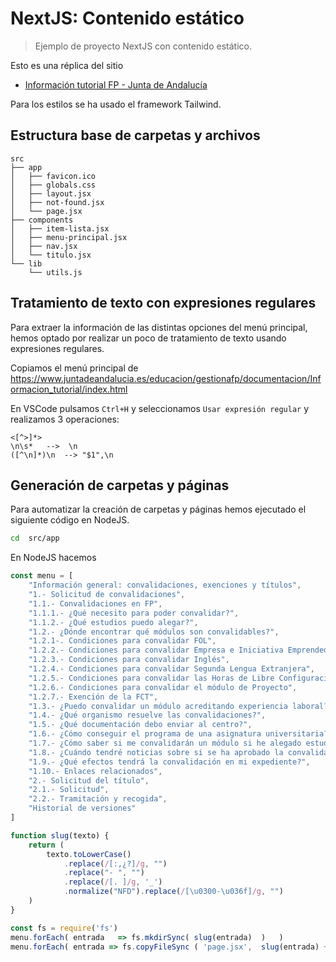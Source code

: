 # NextJS: Contenido estático
> Ejemplo de proyecto NextJS con contenido estático.

Esto es una réplica del sitio

- [Información tutorial FP - Junta de Andalucía](https://www.juntadeandalucia.es/educacion/gestionafp/documentacion/Informacion_tutorial/index.html)

Para los estilos se ha usado el framework Tailwind.


## Estructura base de carpetas y archivos

```
src
├── app
│   ├── favicon.ico
│   ├── globals.css
│   ├── layout.jsx
│   ├── not-found.jsx
│   └── page.jsx
├── components
│   ├── item-lista.jsx
│   ├── menu-principal.jsx
│   ├── nav.jsx
│   └── titulo.jsx
└── lib
    └── utils.js
```

## Tratamiento de texto con expresiones regulares

Para extraer la información de las distintas opciones del menú principal, hemos optado por realizar un poco de tratamiento de texto usando expresiones regulares.

Copiamos el menú principal de https://www.juntadeandalucia.es/educacion/gestionafp/documentacion/Informacion_tutorial/index.html

En VSCode pulsamos `Ctrl+H` y seleccionamos `Usar expresión regular` y realizamos 3 operaciones:

```
<[^>]*>
\n\s*   -->  \n
([^\n]*)\n  --> "$1",\n
```


## Generación de carpetas y páginas

Para automatizar la creación de carpetas y páginas hemos ejecutado el siguiente código en NodeJS.

```sh
cd  src/app
```

En NodeJS hacemos

```js
const menu = [
    "Información general: convalidaciones, exenciones y títulos",
    "1.- Solicitud de convalidaciones",
    "1.1.- Convalidaciones en FP",
    "1.1.1.- ¿Qué necesito para poder convalidar?",
    "1.1.2.- ¿Qué estudios puedo alegar?",
    "1.2.- ¿Dónde encontrar qué módulos son convalidables?",
    "1.2.1-. Condiciones para convalidar FOL",
    "1.2.2.- Condiciones para convalidar Empresa e Iniciativa Emprendedora",
    "1.2.3.- Condiciones para convalidar Inglés",
    "1.2.4.- Condiciones para convalidar Segunda Lengua Extranjera",
    "1.2.5.- Condiciones para convalidar las Horas de Libre Configuración",
    "1.2.6.- Condiciones para convalidar el módulo de Proyecto",
    "1.2.7.- Exención de la FCT",
    "1.3.- ¿Puedo convalidar un módulo acreditando experiencia laboral?",
    "1.4.- ¿Qué organismo resuelve las convalidaciones?",
    "1.5.- ¿Qué documentación debo enviar al centro?",
    "1.6.- ¿Cómo conseguir el programa de una asignatura universitaria?",
    "1.7.- ¿Cómo saber si me convalidarán un módulo si he alegado estudios universitarios?",
    "1.8.- ¿Cuándo tendré noticias sobre si se ha aprobado la convalidación?",
    "1.9.- ¿Qué efectos tendrá la convalidación en mi expediente?",
    "1.10.- Enlaces relacionados",
    "2.- Solicitud del título",
    "2.1.- Solicitud",
    "2.2.- Tramitación y recogida",
    "Historial de versiones"
]

function slug(texto) {
    return (
        texto.toLowerCase()
            .replace(/[:,¿?]/g, "")
            .replace("- ", "")
            .replace(/[. ]/g, '_')
            .normalize("NFD").replace(/[\u0300-\u036f]/g, "")
    )
}

const fs = require('fs')
menu.forEach( entrada   => fs.mkdirSync( slug(entrada)  )   ) 
menu.forEach( entrada => fs.copyFileSync ( 'page.jsx',  slug(entrada) + '/page.jsx'  )    ) 
```
